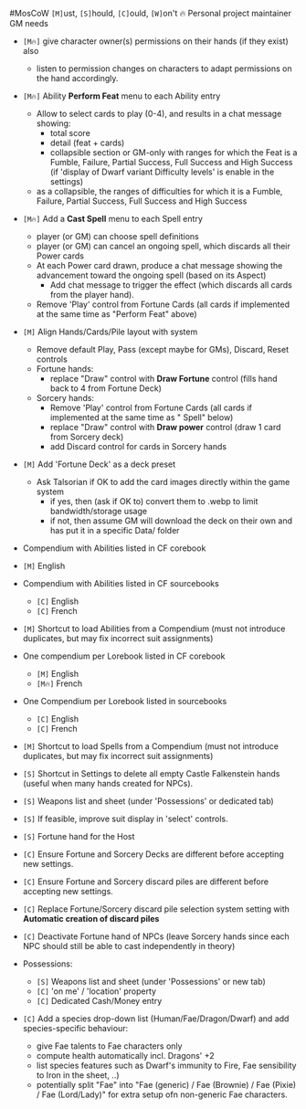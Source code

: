 #MosCoW
`[M]`ust, `[S]`hould, `[C]`ould, `[W]`on't
🔥 Personal project maintainer GM needs

+ `[M🔥]` give character owner(s) permissions on their hands (if they exist) also
  + listen to permission changes on characters to adapt permissions on the hand accordingly.

+ `[M🔥]` Ability **Perform Feat** menu to each Ability entry
  + Allow to select cards to play (0-4), and results in a chat message showing:
    + total score
    + detail (feat + cards)
    + collapsible section or GM-only with ranges for which the Feat is a Fumble, Failure, Partial Success, Full Success and High Success (if 'display of Dwarf variant Difficulty levels' is enable in the settings)
  + as a collapsible, the ranges of difficulties for which it is a Fumble, Failure, Partial Success, Full Success and High Success

+ `[M🔥]` Add a **Cast Spell** menu to each Spell entry
  + player (or GM) can choose spell definitions
  + player (or GM) can cancel an ongoing spell, which discards all their Power cards
  + At each Power card drawn, produce a chat message showing the advancement toward the ongoing spell (based on its Aspect)
    + Add chat message to trigger the effect (which discards all cards from the player hand).
  + Remove 'Play' control from Fortune Cards (all cards if implemented at the same time as "Perform Feat" above)

+ `[M]` Align Hands/Cards/Pile layout with system
  + Remove default Play, Pass (except maybe for GMs), Discard, Reset controls
  + Fortune hands:
    + replace "Draw" control with **Draw Fortune** control (fills hand back to 4 from Fortune Deck)
  + Sorcery hands:
    + Remove 'Play' control from Fortune Cards (all cards if implemented at the same time as " Spell" below)
    + replace "Draw" control with **Draw power** control (draw 1 card from Sorcery deck)
    + add Discard control for cards in Sorcery hands

+ `[M]` Add 'Fortune Deck' as a deck preset
    + Ask Talsorian if OK to add the card images directly within the game system
        + if yes, then (ask if OK to) convert them to .webp to limit bandwidth/storage usage
        + if not, then assume GM will download the deck on their own and has put it in a specific Data/ folder


+ Compendium with Abilities listed in CF corebook
+ `[M]` English
+ Compendium with Abilities listed in CF sourcebooks
  + `[C]` English
  + `[C]` French
+ `[M]` Shortcut to load Abilities from a Compendium (must not introduce duplicates, but may fix incorrect suit assignments)

+ One compendium per Lorebook listed in CF corebook
  + `[M]` English
  + `[M🔥]` French
+ One Compendium per Lorebook listed in sourcebooks
  + `[C]` English
  + `[C]` French
+ `[M]` Shortcut to load Spells from a Compendium (must not introduce duplicates, but may fix incorrect suit assignments)

+ `[S]` Shortcut in Settings to delete all empty Castle Falkenstein hands (useful when many hands created for NPCs).

+ `[S]` Weapons list and sheet (under 'Possessions' or dedicated tab)

+ `[S]` If feasible, improve suit display in 'select' controls.

+ `[S]` Fortune hand for the Host

+ `[C]` Ensure Fortune and Sorcery Decks are different before accepting new settings.
+ `[C]` Ensure Fortune and Sorcery discard piles are different before accepting new settings.
+ `[C]` Replace Fortune/Sorcery discard pile selection system setting with **Automatic creation of discard piles**

+ `[C]` Deactivate Fortune hand of NPCs (leave Sorcery hands since each NPC should still be able to cast independently in theory)

+ Possessions:
  + `[S]` Weapons list and sheet (under 'Possessions' or new tab)
  + `[C]` 'on me' / 'location' property
  + `[C]` Dedicated Cash/Money entry

+ `[C]` Add a species drop-down list (Human/Fae/Dragon/Dwarf) and add species-specific behaviour:
  + give Fae talents to Fae characters only
  + compute health automatically incl. Dragons' +2
  + list species features such as Dwarf's immunity to Fire, Fae sensibility to Iron in the sheet, ..)
  + potentially split "Fae" into "Fae (generic) / Fae (Brownie) / Fae (Pixie) / Fae (Lord/Lady)" for extra setup ofn non-generic Fae characters.
